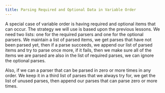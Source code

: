 ```yaml
---
title: Parsing Required and Optional Data in Variable Order
---
```


A special case of variable order is having required and optional items that can occur. The strategy we will use is based upon the previous lessons. We need two lists: one for the required parsers and one for the optional parsers. We maintain a list of parsed items, we get parses that have not been parsed yet, then if a parse succeeds, we append our list of parsed items and try to parse once more, if it fails, then we make sure all of the items we are parsed are also in the list of required parses, we can ignore the optional parses. 

Also, if we can a parser that can be parsed in zero or more times in any order. We keep it in a third list of parses that we always try for, we get the list of unused parses, then append our parses that can parse zero or more times.